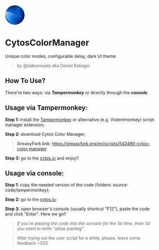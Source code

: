 ![](https://github.com/dakovisuals/CytosColorManager/blob/main/tampermonkey/favicon.jpg?raw=true)

# CytosColorManager
Unique color modes, configurable delay, dark UI theme.

> by @dakovisuals aka Daniel Kaliagin

## How To Use?
There're two ways: via ***Tampermonkey*** or directly through the ***console***.

## Usage via Tampermonkey:

**Step 1:** install the [Tampermonkey](https://tampermonkey.net) or alternative (e.g. Violentmonkey) script manager extension;

**Step 2:** download Cytos Color Manager;

>**GreasyFork link:** https://greasyfork.org/en/scripts/542490-cytos-color-manager

**Step 3:** go to the [cytos.io](https://cytos.io/) and enjoy!!

## Usage via console:
**Step 1:** copy the needed version of the code (folders: source-code/tampermonkey);

**Step 2:** go to the [cytos.io](https://cytos.io/);

**Step 3:** open browser's console (usually shortcut "F12"), paste the code and click "Enter". Here we go!!

>*If you're pasting the code into the console for the 1st time, then 1st you need to write "allow pasting".*

>After trying out the user script for a while, please, leave some feedback <333
